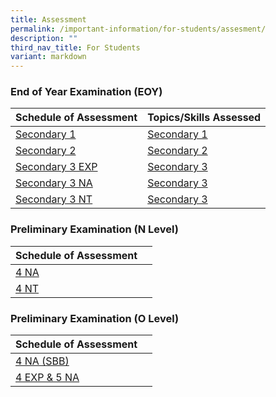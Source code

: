 ```yaml
---
title: Assessment
permalink: /important-information/for-students/assesment/
description: ""
third_nav_title: For Students
variant: markdown
---
```

### 	End of Year Examination (EOY)

|  Schedule of Assessment | Topics/Skills Assessed |
| -------- | -------- |
| [Secondary 1](https://drive.google.com/file/d/15CkThF1uUYLHQIpUdVMnrZqA6fL70Lu3/view?usp=drive_link)     |  [Secondary 1](https://drive.google.com/file/d/1P9dsqQoiwU6sNVixuBEdqyaeY1SYgTsO/view?usp=drive_link)  |
| [Secondary 2](https://drive.google.com/file/d/1bwL6Rky_VAk1QtsKnqb_t1rbzQVIut8v/view?usp=drive_link)     |  [Secondary 2](https://drive.google.com/file/d/1MIxEaram8jf_X5Qg23AQ7phxQR8-kzcM/view?usp=drive_link)      |
| [Secondary 3 EXP](https://drive.google.com/file/d/1Gtke6xsTfk-4mDoSjYb3XkVma2mQprEr/view?usp=drive_link)    |    [Secondary 3](https://drive.google.com/file/d/16zOG5Kjo3RLUlINPc222xXXOzzGByiHT/view?usp=drive_link)    |
|  [Secondary 3 NA](https://drive.google.com/file/d/1PkGgR1KGWbNdXxgQ8V8FNdtjlPm-KAlq/view?usp=drive_link)   |   [Secondary 3](https://drive.google.com/file/d/16zOG5Kjo3RLUlINPc222xXXOzzGByiHT/view?usp=drive_link)      |
| [Secondary 3 NT](https://drive.google.com/file/d/1VqZLxOPvBNj_jVrATDEmgY0T7Owy0Aac/view?usp=drive_link)     |  [Secondary 3](https://drive.google.com/file/d/16zOG5Kjo3RLUlINPc222xXXOzzGByiHT/view?usp=drive_link)      |


### 	Preliminary Examination (N Level) 

|  Schedule of Assessment | |
| -------- | -------- |
| [4 NA](https://drive.google.com/file/d/1gZCWGIweSje1mwpvCF4pkyZmcQOvL7yD/view?usp=drive_link)     |  
| [4 NT](https://drive.google.com/file/d/16UOI4R-xIqZDrDNxXJTNWfUkMwAiM8LP/view?usp=drive_link)     |


### 	Preliminary Examination (O Level) 

|  Schedule of Assessment | |
| -------- | -------- |
| [4 NA (SBB)](https://drive.google.com/file/d/15G3H1gfjiC7GjyYW4U5EPRjUvyj8RO8S/view?usp=drive_link)     |  
| [4 EXP & 5 NA](https://drive.google.com/file/d/19RFCglr4kajkUFPk9jLcItet1Ydo7D-A/view?usp=drive_link)     |